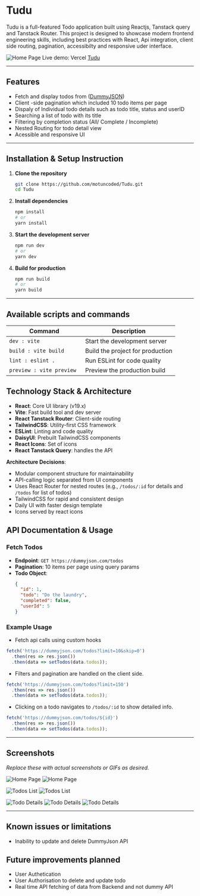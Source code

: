 # Tudu

Tudu is a full-featured Todo application built using Reactjs, Tanstack query and Tanstack Router. This project is designed to showcase modern frontend engineering skills, including best practices with React, Api integration, client side routing, pagination, accessibilty and responsive uder interface.

![Home Page](screenshots/Tudu-Desktop.png)
Live demo: Vercel [Tudu](https://tudu-lake.vercel.app)

---

## Features

- Fetch and display todos from ([DummyJSON](<https://dummyjson.com/todos)>))
- Client -side pagination which included 10 todo items per page
- Dispaly of Individual todo details such as todo title, status and userID
- Searching a list of todo with its title
- Filtering by completion status (All/ Complete / Incomplete)
- Nested Routing for todo detail view
- Acessible and responsive UI

---

## Installation & Setup Instruction

1. **Clone the repository**
   ```bash
   git clone https://github.com/motuncoded/Tudu.git
   cd Tudu
   ```

2. **Install dependencies**
   ```bash
   npm install
   # or
   yarn install
   ```

3. **Start the development server**
   ```bash
   npm run dev
   # or
   yarn dev
   ```

4. **Build for production**
   ```bash
   npm run build
   # or
   yarn build
   ```

---

## Available scripts and commands


| Command                   | Description                            |
|---------------------------|----------------------------------------|
| `dev : vite`              | Start the development server           |
| `build : vite build`      | Build the project for production       |
| `lint : eslint .`         | Run ESLint for code quality            |
| `preview : vite preview ` | Preview the production build           |


## Technology Stack & Architecture

- **React**: Core UI library (v19.x)
- **Vite**: Fast build tool and dev server
- **React Tanstack Router**: Client-side routing
- **TailwindCSS**: Utility-first CSS framework
- **ESLint**: Linting and code quality
- **DaisyUI**: Prebuilt TailwindCSS components
- **React Icons**: Set of icons 
- **React Tanstack Query**: handles the API


**Architecture Decisions**:
- Modular component structure for maintainability
- API-calling logic separated from UI components
- Uses React Router for nested routes (e.g., `/todos/:id` for details    and `/todos` for list of todos)
- TailwindCSS for rapid and consistent design
- Daily UI with faster design template
- Icons served by react icons



## API Documentation & Usage

### Fetch Todos

- **Endpoint**: `GET https://dummyjson.com/todos`
- **Pagination**: 10 items per page using query params
- **Todo Object**:
  ```json
  {
    "id": 1,
    "todo": "Do the laundry",
    "completed": false,
    "userId": 5
  }
  ```

### Example Usage
- Fetch api calls using custom hooks

```js
fetch('https://dummyjson.com/todos?limit=10&skip=0')
  .then(res => res.json())
  .then(data => setTodos(data.todos));
```

- Filters and pagination are handled on the client side.


```js
fetch('https://dummyjson.com/todos?limit=150')
  .then(res => res.json())
  .then(data => setTodos(data.todos));
```

- Clicking on a todo navigates to `/todos/:id` to show detailed info.


```js
fetch('https://dummyjson.com/todos/${id}')
  .then(res => res.json())
  .then(data => setTodos(data.todos));
```


---

## Screenshots

_Replace these with actual screenshots or GIFs as desired._

![Home Page](screenshots/Tudu-Desktop.png)
![Home Page](screenshots/Tudu-mobile.png)

![Todos List](screenshots/Tudu-todo-mobile.png)
![Todos List](screenshots/Tudu-todo-desktop.png)

![Todo Details](screenshots/Tudu-todo-detail-mobile.png)
![Todo Details](screenshots/Tudu-todo-detail-desktop.png)
![Todo Details](screenshots/Tudu-todo-save-mobile.png)


---

## Known issues or limitations
- Inability to update and delete DummyJson API


## Future improvements planned
- User Authetication
- User Authorisation to delete and update todo
- Real time API fetching of data from Backend and not dummy API